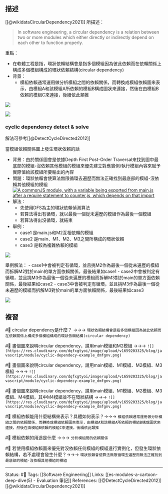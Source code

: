 ## 描述
[[@wikidataCircularDependency2021]] 所描述：
> In software engineering, a circular dependency is a relation between two or more modules which either directly or indirectly depend on each other to function properly.

重點：
- 在軟體工程是指，環狀依賴結構會是指多個模組因為彼此依賴而在依賴關係上構成多個模組構成的環狀依賴結構(circular dependency)
- 背景：
	- 模組依賴通常運用做分析模組之間的依賴關係，而轉換成模組依賴圖來表示，由模組A和該模組A所依賴的模組B構成圖狀來連接，然後在由模組B依賴的模組C來連接，後續依此類推

![](https://res.cloudinary.com/dqfxgtyoi/image/upload/v1659203325/blog/javascript/module/cyclic-dependecy-example_dmfgnv.png)



![](https://res.cloudinary.com/dqfxgtyoi/image/upload/v1659203324/blog/javascript/module/cyclic-dependecy-solution-example_y97fcp.png)



### cyclic dependency detect & solve

解法可參考[[@DetectCycleDirected2012]]

當模組依賴關係圖上發生環狀依賴的話
- 背景：由於關係圖會是依據Depth First Post-Order Traversal來找到圖中最底部的模組-沒依賴其他模組的模組來優先建立對應實例/執行模組內容來賦予實際值給該模組所要輸出的內容
- 問題：環狀依賴會使算法無限循環去遍歷而無法正確找到最底部的模組-沒依賴其他模組的模組
[![A commonJS module, with a variable being exported from main.js after a require statement to counter.js, which depends on that import](https://2r4s9p1yi1fa2jd7j43zph8r-wpengine.netdna-ssl.com/files/2018/03/41_cyclic_graph-500x281.png)](https://2r4s9p1yi1fa2jd7j43zph8r-wpengine.netdna-ssl.com/files/2018/03/41_cyclic_graph.png)
- 解法：
	- 先使用DFS為主的環狀依賴偵測算法
	- 若算法得出有循環，就以最後一個從未遍歷的模組作為最後一個模組
	- 若算法得出沒循環，就結束
- 舉例：
	- case1 是main.js和M2互相依賴的模組
	- case2 是main、M1、M2、M3之間所構成的環狀依賴
	- case3 是較為複雜依賴的模組


![](https://res.cloudinary.com/dqfxgtyoi/image/upload/v1659203325/blog/javascript/module/cyclic-dependecy-example_dmfgnv.png)


舉例解法：
	- case1中會被判定有循環，並且挑M2作為最後一個從未遍歷的模組而拆解M2對於main的單方面依賴關係，最後結果如case1
	- case2中會被判定有循環，並且挑M3作為最後一個從未遍歷的模組而拆解M3對於main的單方面依賴關係，最後結果如case2
	- case3中會被判定有循環，並且挑M3作為最後一個從未遍歷的模組而拆解M3對於main的單方面依賴關係，最後結果如case3


![](https://res.cloudinary.com/dqfxgtyoi/image/upload/v1659203324/blog/javascript/module/cyclic-dependecy-solution-example_y97fcp.png)



## 複習
#🧠 circular dependency是什麼？ ->->-> `環狀依賴結構會是指多個模組因為彼此依賴而在依賴關係上構成多個模組構成的環狀依賴結構(circular dependency)`
<!--SR:!2023-06-04,193,250-->
#🧠 畫個圖來說明circular dependency，請用main模組和M2模組 ->->-> `![](https://res.cloudinary.com/dqfxgtyoi/image/upload/v1659203325/blog/javascript/module/cyclic-dependecy-example_dmfgnv.png)`
<!--SR:!2023-04-30,168,250-->

#🧠 畫個圖來說明circular dependency，請用main模組、M1模組、M2模組、M3模組 ->->-> `![](https://res.cloudinary.com/dqfxgtyoi/image/upload/v1659203325/blog/javascript/module/cyclic-dependecy-example_dmfgnv.png)`
<!--SR:!2023-06-05,194,250-->

#🧠 畫個圖來說明circular dependency，請用main模組、M1模組、M2模組、M3模組、M4模組，其中M4模組並不在環狀結構 ->->-> `![](https://res.cloudinary.com/dqfxgtyoi/image/upload/v1659203325/blog/javascript/module/cyclic-dependecy-example_dmfgnv.png)`
<!--SR:!2023-05-28,189,250-->

#🧠 模組依賴能用什麼結構來表示？具體如何表示？->->-> `模組依賴通常運用做分析模組之間的依賴關係，而轉換成模組依賴圖來表示，由模組A和該模組A所依賴的模組B構成圖狀來連接，然後在由模組B依賴的模組C來連接，後續依此類推`
<!--SR:!2023-05-16,177,250-->


#🧠 模組依賴的用途是什麼 ->->-> `分析模組間的依賴關係`
<!--SR:!2023-05-20,180,250-->


#🧠 若使用模組依賴圖來優先對沒依賴任何模組的模組進行實例化，但發生環狀依賴結構，若不處理會發生什麼？->->-> `環狀依賴會使算法無限循環去遍歷而無法正確找到最底部的模組-沒依賴其他模組的模組`
<!--SR:!2024-06-04,408,250-->




---
Status: #🌱 
Tags:
 [[Software Engineering]]
Links:
[[es-modules-a-cartoon-deep-dive(5) - Evaluation 筆記]]
References:
[[@DetectCycleDirected2012]]
[[@wikidataCircularDependency2021]]